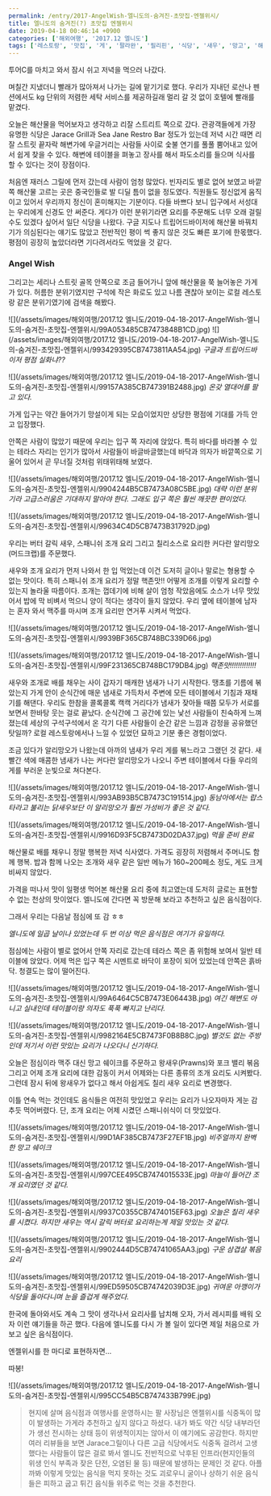 ```yaml
---
permalink: /entry/2017-AngelWish-엘니도의-숨겨진-초맛집-엔젤위시/
title: 엘니도의 숨겨진(?) 초맛집 엔젤위시
date: 2019-04-18 00:46:14 +0900
categories: ['해외여행', '2017.12 엘니도']
tags: ['레스토랑', '맛집', '게', '팔라완', '필리핀', '식당', '새우', '망고', '해산물', '엘니도', '2017']
---
```



투어C를 마치고 와서 잠시 쉬고 저녁을 먹으러 나갔다.

며칠간 지냈더니 빨래가 많아져서 나가는 길에 맡기기로 했다.
우리가 지내던 로산나 펜션에서도 kg 단위의 저렴한 세탁 서비스를 제공하길래 멀리 갈 것 없이 호텔에 빨래를 맡겼다.

오늘은 해산물을 먹어보자고 생각하고 리잘 스트리트 쪽으로 갔다.
관광객들에게 가장 유명한 식당은 Jarace Grill과 Sea Jane Restro Bar 정도가 있는데 저녁 시간 때면 리잘 스트릿 끝자락 해변가에 우글거리는 사람들 사이로 숯불 연기를 풀풀 뿜어내고 있어서 쉽게 찾을 수 있다. 해변에 테이블을 펴놓고 장사를 해서 파도소리를 들으며 식사를 할 수 있다는 것이 장점이다.

처음엔 재러스 그릴에 먼저 갔는데 사람이 엄청 많았다. 빈자리도 별로 없어 보였고 바깥쪽 해산물 고르는 곳은 중국인들로 발 디딜 틈이 없을 정도였다. 직원들도 정신없게 움직이고 있어서 우리까지 정신이 혼미해지는 기분이다.
다들 바쁘다 보니 입구에서 서성대는 우리에게 신경도 안 써준다. 게다가 이런 분위기라면 요리를 주문해도 너무 오래 걸릴 수도 있겠다 싶어서 일단 식당을 나왔다.
구글 지도나 트립어드바이저에 해산물 바꿔치기가 의심된다는 얘기도 많았고 전반적인 평이 썩 좋지 않은 것도 빠른 포기에 한몫했다. 평점이 굉장히 높았더라면 기다려서라도 먹었을 것 같다.

### Angel Wish
그리고는 세리나 스트릿 골목 안쪽으로 조금 들어가니 앞에 해산물을 쭉 늘어놓은 가게가 있다.
허름한 분위기였지만 구석에 작은 화로도 있고 나름 괜찮아 보이는 로컬 레스토랑 같은 분위기였기에 검색을 해봤다.

![](/assets/images/해외여행/2017.12 엘니도/2019-04-18-2017-AngelWish-엘니도의-숨겨진-초맛집-엔젤위시/99A053485CB7473848B1CD.jpg)
![](/assets/images/해외여행/2017.12 엘니도/2019-04-18-2017-AngelWish-엘니도의-숨겨진-초맛집-엔젤위시/993429395CB7473811AA54.jpg)
*구글과 트립어드바이저 평점 실화냐??*

![](/assets/images/해외여행/2017.12 엘니도/2019-04-18-2017-AngelWish-엘니도의-숨겨진-초맛집-엔젤위시/99157A385CB747391B2488.jpg)
*온갖 열대어를 팔고 있다.*

가게 입구는 약간 들어가기 망설이게 되는 모습이었지만 상당한 평점에 기대를 가득 안고 입장했다.

안쪽은 사람이 많았기 때문에 우리는 입구 쪽 자리에 앉았다.
특히 바다를 바라볼 수 있는 테라스 자리는 인기가 많아서 사람들이 바글바글했는데 바닥과 의자가 바깥쪽으로 기울어 있어서 곧 무너질 것처럼 위태위태해 보였다.

![](/assets/images/해외여행/2017.12 엘니도/2019-04-18-2017-AngelWish-엘니도의-숨겨진-초맛집-엔젤위시/9904244B5CB7473A08C5BE.jpg)
*대략 이런 분위기라 고급스러움은 기대하지 말아야 한다. 그래도 입구 쪽은 훨씬 깨끗한 편이었다.*

![](/assets/images/해외여행/2017.12 엘니도/2019-04-18-2017-AngelWish-엘니도의-숨겨진-초맛집-엔젤위시/99634C4D5CB7473B31792D.jpg)


우리는 버터 갈릭 새우, 스패니쉬 조개 요리 그리고 칠리소스로 요리한 커다란 알리망오(머드크랩)를 주문했다.

새우와 조개 요리가 먼저 나와서 한 입 먹었는데 이건 도저히 글이나 말로는 형용할 수 없는 맛이다.
특히 스패니쉬 조개 요리가 정말 핵존맛!!
어떻게 조개를 이렇게 요리할 수 있는지 놀라울 따름이다.
조개는 껍데기에 비해 살이 엄청 작았음에도 소스가 너무 맛있어서 밥에 막 비벼서 먹으니 양이 적다는 생각이 들지 않았다.
우리 옆에 테이블에 남자는 혼자 와서 맥주를 마시며 조개 요리만 연거푸 시켜서 먹었다.

![](/assets/images/해외여행/2017.12 엘니도/2019-04-18-2017-AngelWish-엘니도의-숨겨진-초맛집-엔젤위시/9939BF365CB748BC339D66.jpg)

![](/assets/images/해외여행/2017.12 엘니도/2019-04-18-2017-AngelWish-엘니도의-숨겨진-초맛집-엔젤위시/99F231365CB748BC179DB4.jpg)
*핵존맛!!!!!!!!!!!!!*

새우와 조개로 배를 채우는 사이 갑자기 매캐한 냄새가 나기 시작한다.
땡초를 기름에 볶았는지 가게 안이 순식간에 매운 냄새로 가득차서 주변에 모든 테이블에서 기침과 재채기를 해댄다.
우리도 한참을 콜록콜록 캑캑 거리다가 냄새가 잦아들 때쯤 모두가 서로를 보면서 한바탕 웃는 걸로 끝났다.
순식간에 그 공간에 있는 낯선 사람들이 친숙하게 느껴졌는데 세상의 구석구석에서 온 각기 다른 사람들이 순간 같은 느낌과 감정을 공유했던 탓일까? 로컬 레스토랑에서나 느낄 수 있었던 묘하고 기분 좋은 경험이었다.

조금 있다가 알리망오가 나왔는데 아까의 냄새가 우리 게를 볶느라고 그랬던 것 같다.
새빨간 색에 매콤한 냄새가 나는 커다란 알리망오가 나오니 주변 테이블에서 다들 우리의 게를 부러운 눈빛으로 쳐다본다.

![](/assets/images/해외여행/2017.12 엘니도/2019-04-18-2017-AngelWish-엘니도의-숨겨진-초맛집-엔젤위시/993AB93B5CB7473C191514.jpg)
*동남아에서는 랍스타라고 불리는 닭새우보단 이 알리망오가 훨씬 가성비가 좋은 것 같다.*

![](/assets/images/해외여행/2017.12 엘니도/2019-04-18-2017-AngelWish-엘니도의-숨겨진-초맛집-엔젤위시/9916D93F5CB7473D02DA37.jpg)
*먹을 준비 완료*

해산물로 배를 채우니 정말 행복한 저녁 식사였다.
가격도 굉장히 저렴해서 주머니도 함께 행복.
밥과 함께 나오는 조개와 새우 같은 일반 메뉴가 160~200페소 정도, 게도 크게 비싸지 않았다.

가격을 떠나서 맛이 일평생 먹어본 해산물 요리 중에 최고였는데 도저히 글로는 표현할 수 없는 천상의 맛이었다.
엘니도에 간다면 꼭 방문해 보라고 추천하고 싶은 음식점이다.


그래서 우리는 다음날 점심에 또 감 ㅎㅎ

_엘니도에 일곱 날이나 있었는데 두 번 이상 먹은 음식점은 여기가 유일하다._

점심에는 사람이 별로 없어서 안쪽 자리로 갔는데 테라스 쪽은 좀 위험해 보여서 일반 테이블에 앉았다.
어제 먹은 입구 쪽은 시멘트로 바닥이 포장이 되어 있었는데 안쪽은 흙바닥. 청결도는 많이 떨어진다.

![](/assets/images/해외여행/2017.12 엘니도/2019-04-18-2017-AngelWish-엘니도의-숨겨진-초맛집-엔젤위시/99A6464C5CB7473E06443B.jpg)
*여긴 해변도 아니고 실내인데 테이블이랑 의자도 푹푹 빠지고 난리다.*

![](/assets/images/해외여행/2017.12 엘니도/2019-04-18-2017-AngelWish-엘니도의-숨겨진-초맛집-엔젤위시/9982164E5CB7473F0B8B8C.jpg)
*별것도 없는 주방인데 저기서 이런 맛있는 요리가 나오다니 신기하다.*

오늘은 점심이라 맥주 대신 망고 쉐이크를 주문하고 왕새우(Prawns)와 포크 밸리 볶음 그리고 어제 조개 요리에 대한 감동이 커서 어제와는 다른 종류의 조개 요리도 시켜봤다.
그런데 잠시 뒤에 왕새우가 없다고 해서 아쉽게도 칠리 새우 요리로 변경했다.

이틀 연속 먹는 것인데도 음식들은 여전히 맛있었고 우리는 요리가 나오자마자 게눈 감추듯 먹어버렸다.
단, 조개 요리는 어제 시켰던 스패니쉬식이 더 맛있었다.

![](/assets/images/해외여행/2017.12 엘니도/2019-04-18-2017-AngelWish-엘니도의-숨겨진-초맛집-엔젤위시/99D1AF385CB7473F27EF1B.jpg)
*비주얼까지 완벽한 망고 쉐이크*

![](/assets/images/해외여행/2017.12 엘니도/2019-04-18-2017-AngelWish-엘니도의-숨겨진-초맛집-엔젤위시/997CEE495CB7474015533E.jpg)
*마늘이 들어간 조개 요리였던 것 같다.*

![](/assets/images/해외여행/2017.12 엘니도/2019-04-18-2017-AngelWish-엘니도의-숨겨진-초맛집-엔젤위시/9937C0355CB7474015EF63.jpg)
*오늘은 칠리 새우를 시켰다. 하지만 새우는 역시 갈릭 버터로 요리하는게 제일 맛있는 것 같다.*

![](/assets/images/해외여행/2017.12 엘니도/2019-04-18-2017-AngelWish-엘니도의-숨겨진-초맛집-엔젤위시/9902444D5CB74741065AA3.jpg)
*구운 삼겹살 볶음 요리*

![](/assets/images/해외여행/2017.12 엘니도/2019-04-18-2017-AngelWish-엘니도의-숨겨진-초맛집-엔젤위시/99ED59505CB74742039D3E.jpg)
*귀여운 아깽이가 식당을 돌아다니며 눈을 즐겁게 해주었다.*


한국에 돌아와서도 계속 그 맛이 생각나서 요리사를 납치해 오자, 가서 레시피를 배워 오자 이런 얘기들을 하곤 했다.
다음에 엘니도를 다시 가 볼 일이 있다면 제일 처음으로 가보고 싶은 음식점이다.


엔젤위시를 한 마디로 표현하자면...

따봉!

![](/assets/images/해외여행/2017.12 엘니도/2019-04-18-2017-AngelWish-엘니도의-숨겨진-초맛집-엔젤위시/995CC54B5CB747433B799E.jpg)


> 현지에 살며 음식점과 여행사를 운영하시는 팔 사장님은 엔젤위시를 식중독이 많이 발생하는 가게라 추천하고 싶지 않다고 하셨다. 내가 봐도 약간 식당 내부라던가 생선 전시하는 상태 등이 위생적이지는 않아서 이 얘기에도 공감한다.
> 하지만 여러 리뷰들을 보면 Jarace그릴이나 다른 고급 식당에서도 식중독 걸려서 고생했다는 사람들이 많은 걸로 봐서 엘니도 전반적으로 낙후된 인프라(현지인들의 위생 인식 부족과 잦은 단전, 오염된 물 등) 때문에 발생하는 문제인 것 같다.
> 아플까봐 이렇게 맛있는 음식을 먹지 못하는 것도 괴로우니 굴이나 상하기 쉬운 음식들은 피하고 굽고 튀긴 음식들 위주로 먹는 것을 추천한다.
>



